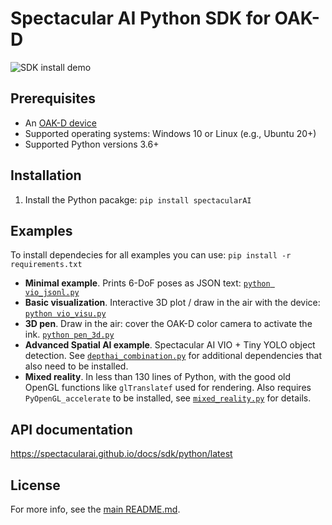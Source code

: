 # Spectacular AI Python SDK for OAK-D

![SDK install demo](https://spectacularai.github.io/docs/gif/pip-install.gif)

## Prerequisites

 * An [OAK-D device](https://store.opencv.ai/products/oak-d)
 * Supported operating systems: Windows 10 or Linux (e.g., Ubuntu 20+)
 * Supported Python versions 3.6+

## Installation

 1. Install the Python pacakge: `pip install spectacularAI`

## Examples

To install dependecies for all examples you can use: `pip install -r requirements.txt `

 * **Minimal example**. Prints 6-DoF poses as JSON text: [`python vio_jsonl.py`](vio_jsonl.py)
 * **Basic visualization**. Interactive 3D plot / draw in the air with the device: [`python vio_visu.py`](vio_visu.py)
 * **3D pen**. Draw in the air: cover the OAK-D color camera to activate the ink. [`python pen_3d.py`](pen_3d.py)
 * **Advanced Spatial AI example**. Spectacular AI VIO + Tiny YOLO object detection.
    See [`depthai_combination.py`](depthai_combination.py) for additional dependencies that also need to be installed.
 * **Mixed reality**. In less than 130 lines of Python, with the good old OpenGL functions like `glTranslatef` used for rendering.
    Also requires `PyOpenGL_accelerate` to be installed, see [`mixed_reality.py`](mixed_reality.py) for details.

## API documentation

https://spectacularai.github.io/docs/sdk/python/latest

## License

For more info, see the [main README.md](../../README.md).
